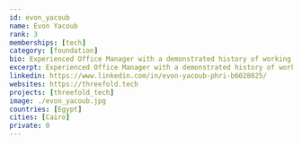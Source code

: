```yaml
---
id: evon_yacoub
name: Evon Yacoub
rank: 3
memberships: [tech]
category: [foundation]
bio: Experienced Office Manager with a demonstrated history of working in the computer software industry. Skilled in Human Resources, Management, Office Administration. has Strong administrative professional. Admin Coordinator fell in love with Threefold I dream about a world where everyone can be happy.
excerpt: Experienced Office Manager with a demonstrated history of working in the computer software industry.
linkedin: https://www.linkedin.com/in/evon-yacoub-phri-b6028025/
websites: https://threefold.tech
projects: [threefold_tech]
image: ./evon_yacoub.jpg
countries: [Egypt]
cities: [Cairo]
private: 0
---
```


